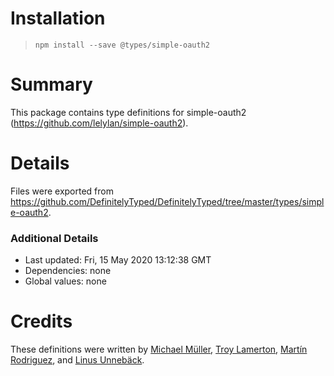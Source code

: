 # Installation
> `npm install --save @types/simple-oauth2`

# Summary
This package contains type definitions for simple-oauth2 (https://github.com/lelylan/simple-oauth2).

# Details
Files were exported from https://github.com/DefinitelyTyped/DefinitelyTyped/tree/master/types/simple-oauth2.

### Additional Details
 * Last updated: Fri, 15 May 2020 13:12:38 GMT
 * Dependencies: none
 * Global values: none

# Credits
These definitions were written by [Michael Müller](https://github.com/mad-mike), [Troy Lamerton](https://github.com/troy-lamerton), [Martín Rodriguez](https://github.com/netux), and [Linus Unnebäck](https://github.com/LinusU).
